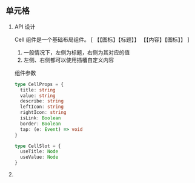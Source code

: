 ## 单元格

1. API 设计

   Cell 组件是一个基础布局组件。
   [ 【【图标】【标题】】 【【内容】【图标】】 ]

   1. 一般情况下，左侧为标题，右侧为其对应的值
   2. 左侧、右侧都可以使用插槽自定义内容

   组件参数

   ```typescript
   type CellProps = {
     title: string
     value: string
     describe: string
     leftIcon: string
     rightIcon: string
     isLink: Boolean
     border: Boolean
     tap: (e: Event) => void
   }

   type CellSlot = {
     useTitle: Node
     useValue: Node
   }
   ```

2.
